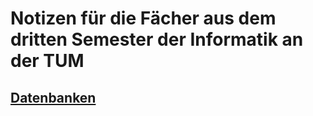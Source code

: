 # Notizen für die Fächer aus dem dritten Semester der Informatik an der TUM

## [Datenbanken](https://hertelukas.github.io/Semester03/gdb)
